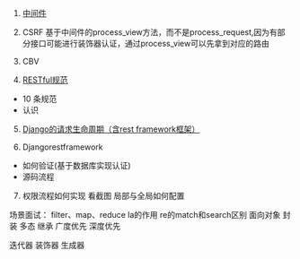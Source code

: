 1. [中间件](https://code.ziqiangxuetang.com/django/django-middleware.html)


2. CSRF 基于中间件的process_view方法，而不是process_request,因为有部分接口可能进行装饰器认证，通过process_view可以先拿到对应的路由

3. CBV


4. [RESTful规范](https://www.cnblogs.com/wupeiqi/articles/7805382.html)
  - 10 条规范
  - 认识


5. [Django的请求生命周期（含rest framework框架）](https://www.cnblogs.com/renpingsheng/p/7534897.html)



6. Djangorestframework
  - 如何验证(基于数据库实现认证)
  - 源码流程



7. 权限流程如何实现  看截图   局部与全局如何配置


场景面试：
filter、map、reduce  la的作用
re的match和search区别
面向对象    封装   多态    继承 广度优先 深度优先

迭代器
装饰器
生成器
